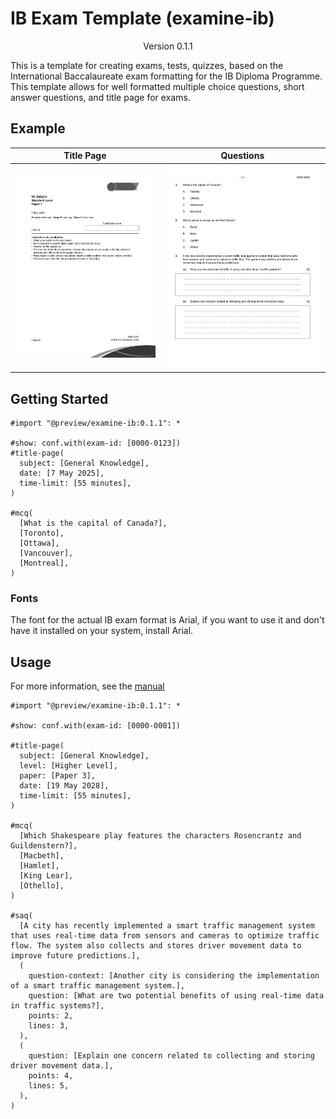 # IB Exam Template (examine-ib)

<div align="center">Version 0.1.1</div>

This is a template for creating exams, tests, quizzes, based on the International Baccalaureate exam formatting for the IB Diploma Programme. This template allows for well formatted multiple choice questions, short answer questions, and title page for exams.

## Example

|          Title Page           |           Questions           |
| :---------------------------: | :---------------------------: |
| ![](./readme-thumbnail-1.png) | ![](./readme-thumbnail-2.png) |

## Getting Started

```typ
#import "@preview/examine-ib:0.1.1": *

#show: conf.with(exam-id: [0000-0123])
#title-page(
  subject: [General Knowledge],
  date: [7 May 2025],
  time-limit: [55 minutes],
)

#mcq(
  [What is the capital of Canada?],
  [Toronto],
  [Ottawa],
  [Vancouver],
  [Montreal],
)
```

<!-- ### Installation -->
<!---->
<!-- A step by step guide that will tell you how to get the development environment up and running. This should explain how to clone the repo and where to (maybe a link to the typst documentation on it), along with any pre-requisite software and installation steps. -->
<!---->
<!-- ``` -->
<!-- $ First step -->
<!-- $ Another step -->
<!-- $ Final step -->
<!-- ``` -->
<!---->

### Fonts

The font for the actual IB exam format is Arial, if you want to use it and don't have it installed on your system, install Arial.

## Usage

For more information, see the [manual](https://github.com/NycRat/typst-ib-exam-template/blob/main/docs/manual.pdf)

```typ
#import "@preview/examine-ib:0.1.1": *

#show: conf.with(exam-id: [0000-0001])

#title-page(
  subject: [General Knowledge],
  level: [Higher Level],
  paper: [Paper 3],
  date: [19 May 2028],
  time-limit: [55 minutes],
)

#mcq(
  [Which Shakespeare play features the characters Rosencrantz and Guildenstern?],
  [Macbeth],
  [Hamlet],
  [King Lear],
  [Othello],
)

#saq(
  [A city has recently implemented a smart traffic management system that uses real-time data from sensors and cameras to optimize traffic flow. The system also collects and stores driver movement data to improve future predictions.],
  (
    question-context: [Another city is considering the implementation of a smart traffic management system.],
    question: [What are two potential benefits of using real-time data in traffic systems?],
    points: 2,
    lines: 3,
  ),
  (
    question: [Explain one concern related to collecting and storing driver movement data.],
    points: 4,
    lines: 5,
  ),
)
```
